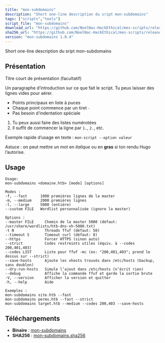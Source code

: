 ```yaml
---
title: "mon-subdomains"
description: "Short one-line description du sript mon-subdomains"
tags: ["scripts","tools"]
script_file: "mon-subdomains"
download_url: "https://github.com/NoelNac-HackEthical/mes-scripts/releases/download/r-2025-10-07-1806/mon-subdomains"
sha256_url: "https://github.com/NoelNac-HackEthical/mes-scripts/releases/download/r-2025-10-07-1806/mon-subdomains.sha256"
version: "mon-subdomains 1.0.4"
---
```


Short one-line description du sript mon-subdomains

## Présentation

Titre court de présentation (facultatif)

Un paragraphe d’introduction sur ce que fait le script.
Tu peux laisser des lignes vides pour aérer.

- Points principaux en liste à puces
- Chaque point commence par un tiret `-`
- Pas besoin d’indentation spéciale

1. Tu peux aussi faire des listes numérotées
2. Il suffit de commencer la ligne par `1.`, `2.`, etc.

Exemple rapide d’usage en texte :
`mon-script --option valeur`

Astuce : on peut mettre un mot en *italique* ou en **gras** si ton rendu Hugo l’autorise.

## Usage

```
Usage:
mon-subdomains <domaine.htb> [mode] [options]

Modes :
-f, --fast      1000 premières lignes de la master
-m, --medium    2000 premières lignes
-l, --large     5000 (entière)
--custom FILE   Wordlist personnalisée (ignore la master)

Options :
--master FILE     Chemin de la master 5000 (défaut: /usr/share/wordlists/htb-dns-vh-5000.txt)
-t N              Threads ffuf (défaut: 50)
--timeout S       Timeout curl (défaut: 8)
--https           Forcer HTTPS (sinon auto)
--strict          Codes restreints utiles (équiv. à --codes 200,401,403)
--codes LIST      Liste pour ffuf -mc (ex: "200,401,403"; prend le dessus sur --strict)
--save-hosts      Ajoute les vhosts trouvés dans /etc/hosts (backup, sans doublon)
--dry-run-hosts   Simule l’ajout dans /etc/hosts (n’écrit rien)
--debug           Affiche la commande ffuf et garde la sortie brute
-V, --version     Afficher la version et quitter
-h, --help        Aide

Exemples :
mon-subdomains site.htb --fast
mon-subdomains permx.htb --fast --strict
mon-subdomains target.htb --medium --codes 200,403 --save-hosts
```

## Téléchargements

- **Binaire** : [mon-subdomains](https://github.com/NoelNac-HackEthical/mes-scripts/releases/download/r-2025-10-07-1806/mon-subdomains)
- **SHA256** : [mon-subdomains.sha256](https://github.com/NoelNac-HackEthical/mes-scripts/releases/download/r-2025-10-07-1806/mon-subdomains.sha256)

